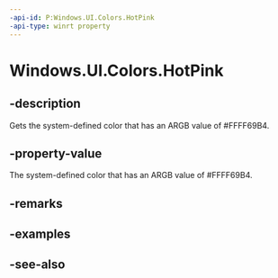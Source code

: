 ```yaml
---
-api-id: P:Windows.UI.Colors.HotPink
-api-type: winrt property
---
```


<!-- Property syntax
public Windows.UI.Color HotPink { get; }
-->

# Windows.UI.Colors.HotPink

## -description

Gets the system-defined color that has an ARGB value of #FFFF69B4.



## -property-value

The system-defined color that has an ARGB value of #FFFF69B4.

## -remarks

## -examples

## -see-also
